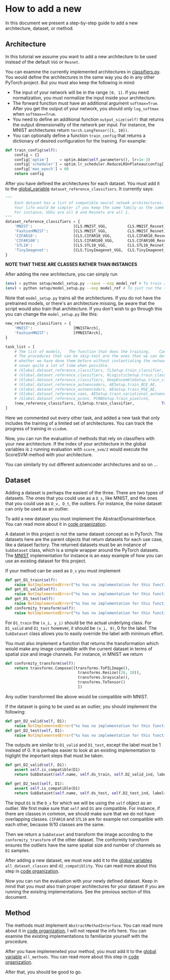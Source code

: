 # How to add a new

In this document we present a step-by-step guide to add a new architecture, dataset, or method.

## Architecture

In this tutorial we assume you want to add a new architecture to be used instead of the default `VGG` or `Resnet`.

You can examine the currently implemented architectures in [classifiers.py](../models/classifiers.py). You would define the architectures in the same way you do in any other PyTorch project. But you must also keep the following in mind:

- The input of your network will be in the range `[0, 1]`. If you need normalization, you must normalize the input inside your architecture.
- The forward function must have an additional argument `softmax=True`. After you get the output of your network, you should only `log_softmax` when `softmax==True`.
- You need to define an additional function `output_size(self)` that returns the output dimensionality of the network per input. For instance, the MNIST architectures return `torch.LongTensor([1, 10])`.
- You can optionally define a function `train_config` that returns a dictionary of desired configuration for the training. For example:

```python
def train_config(self):
    config = {}
    config['optim']     = optim.Adam(self.parameters(), lr=1e-3)
    config['scheduler'] = optim.lr_scheduler.ReduceLROnPlateau(config['optim'], patience=10, threshold=1e-2, min_lr=1e-6, factor=0.1, verbose=True)
    config['max_epoch'] = 60
    return config
```

After you have defined the architectures for each dataset. You must add it to the [global_variable](../global_vars.py) `dataset_reference_classifiers`. It currently says:

```python
"""
    Each dataset has a list of compatible neural netwok architectures.
    Your life would be simpler if you keep the same family as the same index within each dataset.
    For instance, VGGs are all 0 and Resnets are all 1.
"""
dataset_reference_classifiers = {
    'MNIST':                  [CLS.MNIST_VGG,         CLS.MNIST_Resnet],
    'FashionMNIST':           [CLS.MNIST_VGG,         CLS.MNIST_Resnet],
    'CIFAR10':                [CLS.CIFAR10_VGG,       CLS.CIFAR10_Resnet],
    'CIFAR100':               [CLS.CIFAR100_VGG,      CLS.CIFAR100_Resnet],
    'STL10':                  [CLS.STL10_VGG,         CLS.STL10_Resnet],
    'TinyImagenet':           [CLS.TinyImagenet_VGG,  CLS.TinyImagenet_Resnet],
}
```
**NOTE THAT THESE ARE CLASSES RATHER THAN INSTANCES**

After adding the new architecture, you can simply run
```bash
(env) > python setup/model_setup.py --save --exp model_ref # To train and save the model_ref in the right directory.
(env) > python setup/model_setup.py --exp model_ref # To just run the training without saving.
```
Note that `model_setup.py` trains all the architectures. If you do not have the pretrained models, or there's an architecture missing, be aware that the script would also train that architecture. If you don't wish to go through this you can change the `model_setup.py` like this:

```python
new_reference_classifiers = {
    'MNIST':                  [MNISTArch],
    'FashionMNIST':           [FMNISTArch],
}

task_list = [
    # The list of models,   The function that does the training,    Can I skip-test?,   suffix of the operation.
    # The procedures that can be skip-test are the ones that we can determine
    # whether we have done them before without instantiating the network architecture or dataset.
    # saves quite a lot of time when possible.
    # (Global.dataset_reference_classifiers, CLSetup.train_classifier,            True, ['base']),
    # (Global.dataset_reference_classifiers, KLogisticSetup.train_classifier,     True, ['KLogistic']),
    # (Global.dataset_reference_classifiers, DeepEnsembleSetup.train_classifier,  True, ['DE.%d'%i for i in range(5)]),
    # (Global.dataset_reference_autoencoders, AESetup.train_BCE_AE,               False, []),
    # (Global.dataset_reference_autoencoders, AESetup.train_MSE_AE,               False, []),
    # (Global.dataset_reference_vaes, AESetup.train_variational_autoencoder,      False, []),
    # (Global.dataset_reference_pcnns, PCNNSetup.train_pixelcnn,                  False, []),
    (new_reference_classifiers, CLSetup.train_classifier,            True, ['base']),
]
```

Here we commented out every other task, and added a new task that only includes the training of a limited set of architectures. You can track the progress of training in `visdom`.

Now, you can run the evaluation of methods that rely on classifiers with your new architecture. If the index of your architecture in the global variables is `2` running evaluation with `score_svm/2` would execute the ScoreSVM method with your architecture.

You can similarly try out different autoencoder architectures and so on ...

## Dataset

Adding a dataset is perhaps the easiest of the three. There are two types of datasets. The ones that you could use as a `D_s`, like MNIST, and the ones that you could use as `D_v, D_t`, the outliers. For instance, the noise dataset can only be used as an outlier.

To add a new dataset you must implement the AbstractDomainInterface. You can read more about it in [code organization](code_organization.md).

A dataset in this project is not the same dataset concept as in PyTorch. The datasets here are the parent objects that return datasets for each use case, like a dataset factory. The returned datasets must be an instance of `SubDataset` class, which is a simple wrapper around the PyTorch datasets. The [MNIST](../datasets/MNIST.py) implementation for instance is an easy example of how you can use an existing dataset for this project.

If your method can be used as `D_s` you must implement
```python
def get_D1_train(self):
    raise NotImplementedError("%s has no implementation for this function."%(self.__class__.__name__))
def get_D1_valid(self):
    raise NotImplementedError("%s has no implementation for this function."%(self.__class__.__name__))
def get_D1_test(self):
    raise NotImplementedError("%s has no implementation for this function."%(self.__class__.__name__))
def conformity_transform(self):
    raise NotImplementedError("%s has no implementation for this function."%(self.__class__.__name__))        
```

For `D1_train` the `(x_i, y_i)` should be the actual underlying class. For `D1_valid` and `D1_test` however, it should be `(x_i, 0)`, 0 for the label. The `SubDataset` class allows you to easily override the label with minimum effort.

You must also implement a function that returns the transformation which would make any image compatible with the current dataset in terms of spatial size and image channels. For instance, in MNIST we return

```python
def conformity_transform(self):
    return transforms.Compose([transforms.ToPILImage(),
                                transforms.Resize((28, 28)),
                                transforms.Grayscale(),
                                transforms.ToTensor()
                                ])
```

Any outlier transformed like above would be compatible with MNIST.

If the dataset is going to be used as an outlier, you should implement the following:
```python
def get_D2_valid(self, D1):
    raise NotImplementedError("%s has no implementation for this function."%(self.__class__.__name__))
def get_D2_test(self, D1):
    raise NotImplementedError("%s has no implementation for this function."%(self.__class__.__name__))    
```
The outputs are similar to `D1_valid` and `D1_test`, except the label must be 1 instead of 0. It is perhaps easier to look at an existing implementation to higlight the important steps that must be taken.

```python
def get_D2_valid(self, D1):
    assert self.is_compatible(D1)
    return SubDataset(self.name, self.ds_train, self.D2_valid_ind, label=1, transform=D1.conformity_transform())

def get_D2_test(self, D1):
    assert self.is_compatible(D1)
    return SubDataset(self.name, self.ds_test, self.D2_test_ind, label=1, transform=D1.conformity_transform())
```

The input `D1` is the `D_s` for which we will be using the `self` object as an outlier. We first make sure that `self` and `D1` are compatible. For instance, if there are classes in common, we should make sure that we do not have overlapping classes. `CIFAR10` and `STL10` are for example not compatible with each other, because 9/10 classes are the same.

Then we return a `SubDataset` and transform the image according to the `conformity_transform` of the other dataset. The conformity transform ensures the outliers have the same spatial size and number of channels as `D1` samples.

After adding a new dataset, we must now add it to the [global variables](../global_vars.py) `all_dataset_classes` and `d2_compatiblity`. You can read more about this step in [code organization](code_organization.md#datasets).

Now you can run the evaluation with your newly defined dataset. Keep in mind that you must also train proper architectures for your dataset if you are running the exisitng implementations. See the previous section of this document.

## Method

The methods must implement `AbstractMethodInterface`. You can read more about it in [code organization](code_organization.md#abstractmethodinterface), I will not repeat the info here. You can examine the existing implementations to familiarize yourself with the procedure.

After you have implemeneted your method, you must add it to the [global variable](../global_vars.py) `all_methods`. You can read more about this step in [code organization](code_organization.md#methods).

After that, you should be good to go.